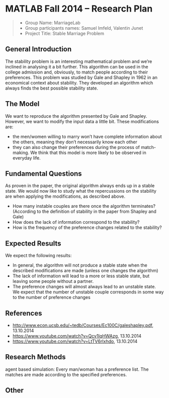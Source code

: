 ﻿# MATLAB Fall 2014 – Research Plan

> * Group Name: MarriageLab
> * Group participants names: Samuel Imfeld, Valentin Junet
> * Project Title: Stable Marriage Problem

## General Introduction

The stability problem is an interesting mathematical problem and we’re inclined in analysing it a bit further. This algorithm can be used in the college admission and, obviously, to match people according to their preferences. This problem was studied by Gale and Shapley in 1962 in an economical context about stability. They developed an algorithm which always finds the best possible stability state.

## The Model

We want to reproduce the algorithm presented by Gale and Shapley. However, we want to modify the input data a little bit. These modifications are:
* the men/women willing to marry won’t have complete information about the others, meaning they don’t necessarily know each other
* they can also change their preferences during the process of match-making.
We think that this model is more likely to be observed in everyday life.

## Fundamental Questions

As proven in the paper, the original algorithm always ends up in a stable state. We would now like to study what the repercussions on the stability are when applying the modifications, as described above.
* How many instable couples are there once the algorithm terminates? (According to the definition of stability in the paper from Shapley and Gale)
* How does the lack of information correspond to the stability?
* How is the frequency of the preference changes related to the stability?

## Expected Results

We expect the following results:
* In general, the algorithm will not produce a stable state when the described modifications are made (unless one changes the algorithm)
* The lack of information will lead to a more or less stable state, but leaving some people without a partner.
* The preference changes will almost always lead to an unstable state. We expect that the number of unstable couple corresponds in some way to the number of preference changes

## References 

* http://www.econ.ucsb.edu/~tedb/Courses/Ec100C/galeshapley.pdf, 13.10.2014
* https://www.youtube.com/watch?v=Qcv1IqHWAzg, 13.10.2014
* https://www.youtube.com/watch?v=LtTV6rIxhdo, 13.10.2014

## Research Methods

agent based simulation: Every man/woman has a preference list. The matches are made according to the specified preferences.

## Other
